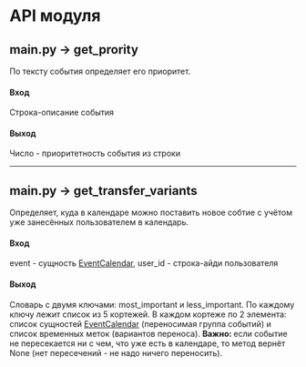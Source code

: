 <h1>API модуля</h1>

<h2>main.py -> get_prority</h2>
По тексту события определяет его приоритет.

<h4>Вход</h4>
Строка-описание события

<h4>Выход</h4>
Число - приоритетность события из строки

<hr>

<h2>main.py -> get_transfer_variants</h2>
Определяет, куда в календаре можно поставить новое собтие с учётом уже занесённых пользователем в календарь.

<h4>Вход</h4>
event - сущность <a href="https://github.com/KirpaDmitriy/AvatarCalendar/blob/7dd6ae9e47763ff114756b842087eebbecccef27/app/models/event.py">EventCalendar</a>, user_id - строка-айди пользователя
<h4>Выход</h4>
Словарь с двумя ключами: most_important и less_important. По каждому ключу лежит список из 5 кортежей. В каждом кортеже по 2 элемента: список сущностей <a href="https://github.com/KirpaDmitriy/AvatarCalendar/blob/7dd6ae9e47763ff114756b842087eebbecccef27/app/models/event.py">EventCalendar</a> (переносимая группа событий) и список временных меток (вариантов переноса).
<b>Важно: </b> если событие не пересекается ни с чем, что уже есть в календаре, то метод вернёт None (нет пересечений - не надо ничего переносить).
